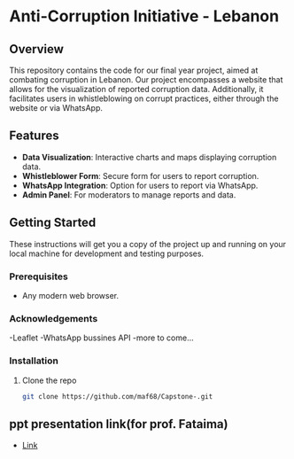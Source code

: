 # Anti-Corruption Initiative - Lebanon

## Overview
This repository contains the code for our final year project, aimed at combating corruption in Lebanon. Our project encompasses a website that allows for the visualization of reported corruption data. Additionally, it facilitates users in whistleblowing on corrupt practices, either through the website or via WhatsApp.

## Features
- **Data Visualization**: Interactive charts and maps displaying corruption data.
- **Whistleblower Form**: Secure form for users to report corruption.
- **WhatsApp Integration**: Option for users to report via WhatsApp.
- **Admin Panel**: For moderators to manage reports and data.

## Getting Started
These instructions will get you a copy of the project up and running on your local machine for development and testing purposes.

### Prerequisites
- Any modern web browser.

### Acknowledgements
-Leaflet
-WhatsApp bussines API
-more to come...

### Installation
1. Clone the repo
   ```sh
   git clone https://github.com/maf68/Capstone-.git

## ppt presentation link(for prof. Fataima)
- [Link](https://mailaub-my.sharepoint.com/:p:/g/personal/hmd26_mail_aub_edu/EcQ-awWRO0VOuXcEaPae0i8B6gA40lAmtMBi1bT3MWWxqg?e=lfPG7d)


